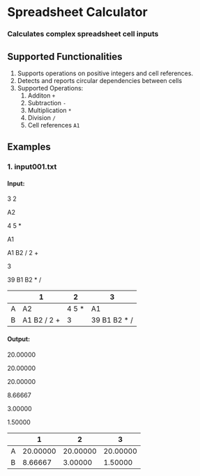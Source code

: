 # Spreadsheet Calculator
### Calculates complex spreadsheet cell inputs

## Supported Functionalities
1. Supports operations on positive integers and cell references.
2. Detects and reports circular dependencies between cells
3. Supported Operations:
	1. Additon `+`
	2. Subtraction `-`
	3. Multiplication `*`
	4. Division `/`
	5. Cell references `A1`

## Examples
### 1. input001.txt

#### Input:
3 2

A2

4 5 *

A1

A1 B2 / 2 +

3

39 B1 B2 * /

| | 1        | 2           | 3  |
|----| ------------- |---------------| ------|
|A | A2 | 4 5 * | A1|
|B  | A1 B2 / 2 + |3 |39 B1 B2 * /|


#### Output:
20.00000

20.00000

20.00000

8.66667

3.00000

1.50000

| | 1        | 2           | 3  |
|----| ------------- |---------------| ------|
|A| 20.00000     | 20.00000 | 20.00000 |
|B| 8.66667      | 3.00000      | 1.50000 |
